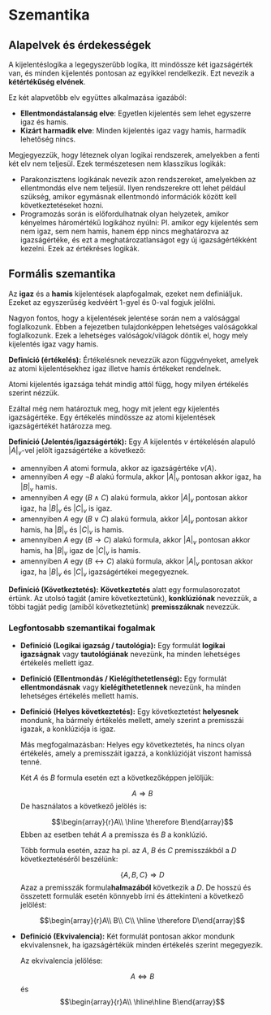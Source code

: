 # Szemantika
## Alapelvek és érdekességek
A kijelentéslogika a legegyszerűbb logika, itt mindössze két igazságérték van, és minden kijelentés pontosan az egyikkel rendelkezik. Ezt nevezik a **kétértékűség elvének**. 

Ez két alapvetőbb elv együttes alkalmazása igazából: 
- **Ellentmondástalanság elve**: Egyetlen kijelentés sem lehet egyszerre igaz és hamis.
- **Kizárt harmadik elve**: Minden kijelentés igaz vagy hamis, harmadik lehetőség nincs.

Megjegyezzük, hogy léteznek olyan logikai rendszerek, amelyekben a fenti két elv nem teljesül. Ezek természetesen nem klasszikus logikák: 
- Parakonzisztens logikának nevezik azon rendszereket, amelyekben az ellentmondás elve nem teljesül. Ilyen rendszerekre ott lehet például szükség, amikor egymásnak ellentmondó információk között kell következtetéseket hozni.
- Programozás során is előfordulhatnak olyan helyzetek, amikor kényelmes háromértékű logikához nyúlni: Pl. amikor egy kijelentés sem nem igaz, sem nem hamis, hanem épp nincs meghatározva az igazságértéke, és ezt a meghatározatlanságot egy új igazságértékként kezelni. Ezek az értékréses logikák. 

## Formális szemantika

Az **igaz** és a **hamis** kijelentések alapfogalmak, ezeket nem definiáljuk. Ezeket az egyszerűség kedvéért 1-gyel és 0-val fogjuk jelölni. 

Nagyon fontos, hogy a kijelentések jelentése során nem a valósággal foglalkozunk. Ebben a fejezetben tulajdonképpen lehetséges valóságokkal foglalkozunk. Ezek a lehetséges valóságok/világok döntik el, hogy mely kijelentés igaz vagy hamis. 

**Definíció (értékelés):** Értékelésnek nevezzük azon függvényeket, amelyek az atomi kijelentésekhez igaz illetve hamis értékeket rendelnek. 

Atomi kijelentés igazsága tehát mindig attól függ, hogy milyen értékelés szerint nézzük. 

Ezáltal még nem határoztuk meg, hogy mit jelent egy kijelentés igazságértéke. Egy értékelés mindössze az atomi kijelentések igazságértékét határozza meg. 

**Definíció (Jelentés/igazságérték):** Egy $A$ kijelentés $v$ értékelésén alapuló $|A|_v$-vel jelölt igazságértéke a következő:
- amennyiben $A$ atomi formula, akkor az igazságértéke $v(A)$.
- amennyiben $A$ egy $\lnot B$ alakú formula, akkor $|A|_v$ pontosan akkor igaz, ha $|B|_v$ hamis. 
- amennyiben $A$ egy $(B\land C)$ alakú formula, akkor $|A|_v$ pontosan akkor igaz, ha $|B|_v$ és $|C|_v$ is igaz.  
- amennyiben $A$ egy $(B\lor C)$ alakú formula, akkor $|A|_v$ pontosan akkor hamis, ha $|B|_v$ és $|C|_v$ is hamis.
- amennyiben $A$ egy $(B\to C)$ alakú formula, akkor $|A|_v$ pontosan akkor hamis, ha $|B|_v$ igaz de $|C|_v$ is hamis.
- amennyiben $A$ egy $(B\leftrightarrow C)$ alakú formula, akkor $|A|_v$ pontosan akkor igaz, ha $|B|_v$ és $|C|_v$ igazságértékei megegyeznek.

**Definíció (Következtetés):** **Következtetés** alatt egy formulasorozatot értünk. Az utolsó tagját (amire következtetünk), **konklúziónak** nevezzük, a többi tagját pedig (amiből következtetünk) **premisszáknak** nevezzük.

### Legfontosabb szemantikai fogalmak
- **Definíció (Logikai igazság / tautológia):** Egy formulát **logikai igazságnak** vagy **tautológiának** nevezünk, ha minden lehetséges értékelés mellett igaz.
- **Definíció (Ellentmondás / Kielégíthetetlenség):** Egy formulát **ellentmondásnak** vagy **kielégíthetetlennek** nevezünk, ha minden lehetséges értékelés mellett hamis.
- **Definíció (Helyes következtetés):** Egy következtetést **helyesnek** mondunk, ha bármely értékelés mellett, amely szerint a premisszái igazak, a konklúziója is igaz. 

    Más megfogalmazásban: Helyes egy következtetés, ha nincs olyan értékelés, amely a premisszáit igazzá, a konklúzióját viszont hamissá tenné. 

    Két $A$ és $B$ formula esetén ezt a következőképpen jelöljük:
    
    $$ A\Longrightarrow B$$
    De használatos a következő jelölés is:
    
    $$\begin{array}{r}A\\ \hline \therefore B\end{array}$$
    Ebben az esetben tehát $A$ a premissza és $B$ a konklúzió.

    Több formula esetén, azaz ha pl. az $A$, $B$ és $C$ premisszákból a $D$ következtetéséről beszélünk:
    
    $$ \{A,B,C\}\Longrightarrow D$$
    Azaz a premisszák formula**halmazából** következik a $D$. 
    De hosszú és összetett formulák esetén könnyebb írni és áttekinteni a következő jelölést:
    
    $$\begin{array}{r}A\\ B\\ C\\ \hline \therefore D\end{array}$$

- **Definíció (Ekvivalencia):** Két formulát pontosan akkor mondunk ekvivalensnek, ha igazságértékük minden értékelés szerint megegyezik.

    Az ekvivalencia jelölése:

    $$ A\iff B$$
    és 
    $$\begin{array}{r}A\\ \hline\hline B\end{array}$$

